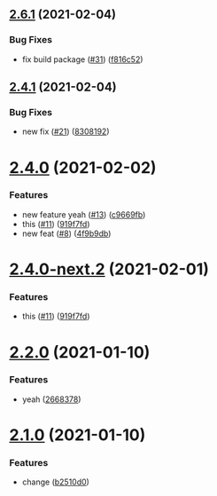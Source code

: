 ## [2.6.1](https://github.com/asbiin/semantic-release-test/compare/v2.6.0...v2.6.1) (2021-02-04)


### Bug Fixes

* fix build package ([#31](https://github.com/asbiin/semantic-release-test/issues/31)) ([f816c52](https://github.com/asbiin/semantic-release-test/commit/f816c52231cb2e058ab1341c7abe75a356245406))

## [2.4.1](https://github.com/asbiin/semantic-release-test/compare/v2.4.0...v2.4.1) (2021-02-04)


### Bug Fixes

* new fix ([#21](https://github.com/asbiin/semantic-release-test/issues/21)) ([8308192](https://github.com/asbiin/semantic-release-test/commit/83081923b4a95d0150babff2a28182d09aa3d919))

# [2.4.0](https://github.com/asbiin/semantic-release-test/compare/v2.3.0...v2.4.0) (2021-02-02)


### Features

* new feature yeah ([#13](https://github.com/asbiin/semantic-release-test/issues/13)) ([c9669fb](https://github.com/asbiin/semantic-release-test/commit/c9669fbb40d408b295e5bc3b5926ed286f5948db))
* this ([#11](https://github.com/asbiin/semantic-release-test/issues/11)) ([919f7fd](https://github.com/asbiin/semantic-release-test/commit/919f7fd00b202d8a17885077bf11d92fd7a5857b))
* new feat ([#8](https://github.com/asbiin/semantic-release-test/issues/8)) ([4f9b9db](https://github.com/asbiin/semantic-release-test/commit/4f9b9dbf90b23ef27d28d451113a6624e89d1110))

# [2.4.0-next.2](https://github.com/asbiin/semantic-release-test/compare/v2.4.0-next.1...v2.4.0-next.2) (2021-02-01)


### Features

* this ([#11](https://github.com/asbiin/semantic-release-test/issues/11)) ([919f7fd](https://github.com/asbiin/semantic-release-test/commit/919f7fd00b202d8a17885077bf11d92fd7a5857b))

# [2.2.0](https://github.com/asbiin/semantic-release-test/compare/v2.1.0...v2.2.0) (2021-01-10)


### Features

* yeah ([2668378](https://github.com/asbiin/semantic-release-test/commit/2668378039d35d4deddad11e1a021113b7706a79))

# [2.1.0](https://github.com/asbiin/semantic-release-test/compare/v2.0.0...v2.1.0) (2021-01-10)


### Features

* change ([b2510d0](https://github.com/asbiin/semantic-release-test/commit/b2510d00b987f5d658a248817eb0c8d984d7fbef))
